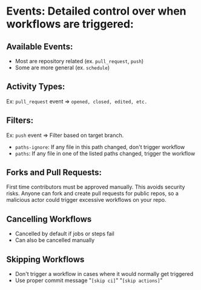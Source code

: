 # Events: Detailed control over when workflows are triggered:

## Available Events:
* Most are repository related (ex. `pull_request`, `push`)
* Some are more general (ex. `schedule`)

## Activity Types:
Ex: `pull_request` event => `opened, closed, edited, etc.`

## Filters:
Ex: `push` event => Filter based on target branch.
* `paths-ignore`: If any file in this path changed, don't trigger workflow
* `paths`: If any file in one of the listed paths changed, trigger the workflow

## Forks and Pull Requests:
First time contributors must be approved manually. This avoids security risks. Anyone can fork and create pull requests for public repos, so a malicious actor could trigger excessive workflows on your repo.

## Cancelling Workflows
* Cancelled by default if jobs or steps fail
* Can also be cancelled manually

## Skipping Workflows
* Don't trigger a workflow in cases where it would normally get triggered
* Use proper commit message "`[skip ci]`" "`[skip actions]`"
